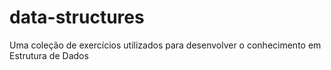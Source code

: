 # data-structures
Uma coleção de exercícios utilizados para desenvolver o conhecimento em Estrutura de Dados
